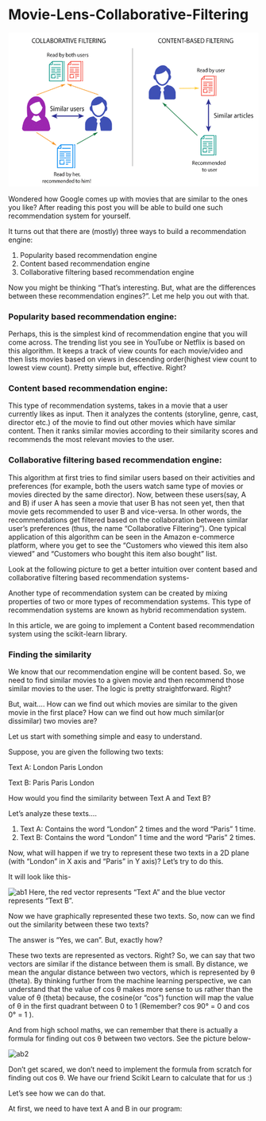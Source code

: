 # Movie-Lens-Collaborative-Filtering
![img](https://github.com/vishalbpatil1/Movie-Lens-Collaborative-Filtering/blob/main/img_.png)

Wondered how Google comes up with movies that are similar to the ones you like? After reading this post you will be able to build one such recommendation system for yourself.

It turns out that there are (mostly) three ways to build a recommendation engine:

1. Popularity based recommendation engine
2. Content based recommendation engine
3. Collaborative filtering based recommendation engine

Now you might be thinking “That’s interesting. But, what are the differences between these recommendation engines?”. Let me help you out with that.

### Popularity based recommendation engine:

Perhaps, this is the simplest kind of recommendation engine that you will come across. The trending list you see in YouTube or Netflix is based on this algorithm. It keeps a track of view counts for each movie/video and then lists movies based on views in descending order(highest view count to lowest view count). Pretty simple but, effective. Right?


### Content based recommendation engine:

This type of recommendation systems, takes in a movie that a user currently likes as input. Then it analyzes the contents (storyline, genre, cast, director etc.) of the movie to find out other movies which have similar content. Then it ranks similar movies according to their similarity scores and recommends the most relevant movies to the user.

### Collaborative filtering based recommendation engine:

This algorithm at first tries to find similar users based on their activities and preferences (for example, both the users watch same type of movies or movies directed by the same director). Now, between these users(say, A and B) if user A has seen a movie that user B has not seen yet, then that movie gets recommended to user B and vice-versa. In other words, the recommendations get filtered based on the collaboration between similar user’s preferences (thus, the name “Collaborative Filtering”). One typical application of this algorithm can be seen in the Amazon e-commerce platform, where you get to see the “Customers who viewed this item also viewed” and “Customers who bought this item also bought” list.


Look at the following picture to get a better intuition over content based and collaborative filtering based recommendation systems-


Another type of recommendation system can be created by mixing properties of two or more types of recommendation systems. This type of recommendation systems are known as hybrid recommendation system.

In this article, we are going to implement a Content based recommendation system using the scikit-learn library.

### Finding the similarity

We know that our recommendation engine will be content based. So, we need to find similar movies to a given movie and then recommend those similar movies to the user. The logic is pretty straightforward. Right?

But, wait…. How can we find out which movies are similar to the given movie in the first place? How can we find out how much similar(or dissimilar) two movies are?

Let us start with something simple and easy to understand.

Suppose, you are given the following two texts:

Text A: London Paris London

Text B: Paris Paris London

How would you find the similarity between Text A and Text B?

Let’s analyze these texts….

1. Text A: Contains the word “London” 2 times and the word “Paris” 1 time.
2. Text B: Contains the word “London” 1 time and the word “Paris” 2 times.

Now, what will happen if we try to represent these two texts in a 2D plane (with “London” in X axis and “Paris” in Y axis)? Let’s try to do this.

It will look like this-

![ab1]()
Here, the red vector represents “Text A” and the blue vector represents “Text B”.

Now we have graphically represented these two texts. So, now can we find out the similarity between these two texts?

The answer is “Yes, we can”. But, exactly how?

These two texts are represented as vectors. Right? So, we can say that two vectors are similar if the distance between them is small. By distance, we mean the angular distance between two vectors, which is represented by θ (theta). By thinking further from the machine learning perspective, we can understand that the value of cos θ makes more sense to us rather than the value of θ (theta) because, the cosine(or “cos”) function will map the value of θ in the first quadrant between 0 to 1 (Remember? cos 90° = 0 and cos 0° = 1 ).

And from high school maths, we can remember that there is actually a formula for finding out cos θ between two vectors. See the picture below-


![ab2]()


Don’t get scared, we don’t need to implement the formula from scratch for finding out cos θ. We have our friend Scikit Learn to calculate that for us :)

Let’s see how we can do that.

At first, we need to have text A and B in our program:

